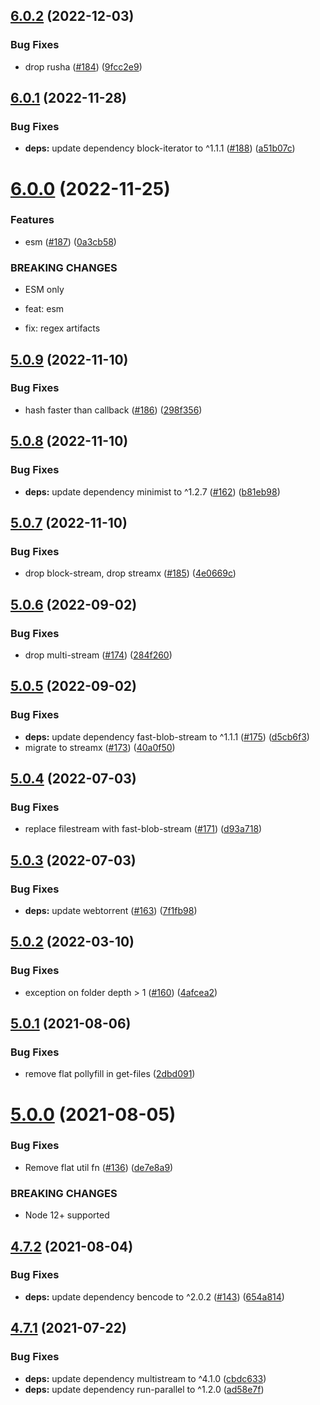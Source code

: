 ## [6.0.2](https://github.com/webtorrent/create-torrent/compare/v6.0.1...v6.0.2) (2022-12-03)


### Bug Fixes

* drop rusha ([#184](https://github.com/webtorrent/create-torrent/issues/184)) ([9fcc2e9](https://github.com/webtorrent/create-torrent/commit/9fcc2e97c99bcd5f23e857f855630a759802bcf6))

## [6.0.1](https://github.com/webtorrent/create-torrent/compare/v6.0.0...v6.0.1) (2022-11-28)


### Bug Fixes

* **deps:** update dependency block-iterator to ^1.1.1 ([#188](https://github.com/webtorrent/create-torrent/issues/188)) ([a51b07c](https://github.com/webtorrent/create-torrent/commit/a51b07cc10b2bac96b985a0d5aee7bceae6505d4))

# [6.0.0](https://github.com/webtorrent/create-torrent/compare/v5.0.9...v6.0.0) (2022-11-25)


### Features

* esm ([#187](https://github.com/webtorrent/create-torrent/issues/187)) ([0a3cb58](https://github.com/webtorrent/create-torrent/commit/0a3cb5886ff4403e8b1c27ede6932a2b21b8ac36))


### BREAKING CHANGES

* ESM only

* feat: esm

* fix: regex artifacts

## [5.0.9](https://github.com/webtorrent/create-torrent/compare/v5.0.8...v5.0.9) (2022-11-10)


### Bug Fixes

* hash faster than callback ([#186](https://github.com/webtorrent/create-torrent/issues/186)) ([298f356](https://github.com/webtorrent/create-torrent/commit/298f356c9ba7832c22eee954025ab50bf29dc922))

## [5.0.8](https://github.com/webtorrent/create-torrent/compare/v5.0.7...v5.0.8) (2022-11-10)


### Bug Fixes

* **deps:** update dependency minimist to ^1.2.7 ([#162](https://github.com/webtorrent/create-torrent/issues/162)) ([b81eb98](https://github.com/webtorrent/create-torrent/commit/b81eb98b3a0b0358c40cac387a3a324ae0b4616a))

## [5.0.7](https://github.com/webtorrent/create-torrent/compare/v5.0.6...v5.0.7) (2022-11-10)


### Bug Fixes

* drop block-stream, drop streamx ([#185](https://github.com/webtorrent/create-torrent/issues/185)) ([4e0669c](https://github.com/webtorrent/create-torrent/commit/4e0669c3b2f92a4c0d115bcb6b01c26a21f9dbd6))

## [5.0.6](https://github.com/webtorrent/create-torrent/compare/v5.0.5...v5.0.6) (2022-09-02)


### Bug Fixes

* drop multi-stream ([#174](https://github.com/webtorrent/create-torrent/issues/174)) ([284f260](https://github.com/webtorrent/create-torrent/commit/284f2601e26f35c910e33de7c666bf5010b8dae3))

## [5.0.5](https://github.com/webtorrent/create-torrent/compare/v5.0.4...v5.0.5) (2022-09-02)


### Bug Fixes

* **deps:** update dependency fast-blob-stream to ^1.1.1 ([#175](https://github.com/webtorrent/create-torrent/issues/175)) ([d5cb6f3](https://github.com/webtorrent/create-torrent/commit/d5cb6f3cda1ef94f29583ad1a44280339d7fb15f))
* migrate to streamx ([#173](https://github.com/webtorrent/create-torrent/issues/173)) ([40a0f50](https://github.com/webtorrent/create-torrent/commit/40a0f50ec4829a7d047b36f79c79ccf3885b511e))

## [5.0.4](https://github.com/webtorrent/create-torrent/compare/v5.0.3...v5.0.4) (2022-07-03)


### Bug Fixes

* replace filestream with fast-blob-stream ([#171](https://github.com/webtorrent/create-torrent/issues/171)) ([d93a718](https://github.com/webtorrent/create-torrent/commit/d93a7181add5a8ac3fbd4b6bec92ad61f6b235cc))

## [5.0.3](https://github.com/webtorrent/create-torrent/compare/v5.0.2...v5.0.3) (2022-07-03)


### Bug Fixes

* **deps:** update webtorrent ([#163](https://github.com/webtorrent/create-torrent/issues/163)) ([7f1fb98](https://github.com/webtorrent/create-torrent/commit/7f1fb980feddc9005bd5983ae893f47ebc12ede8))

## [5.0.2](https://github.com/webtorrent/create-torrent/compare/v5.0.1...v5.0.2) (2022-03-10)


### Bug Fixes

* exception on folder depth > 1 ([#160](https://github.com/webtorrent/create-torrent/issues/160)) ([4afcea2](https://github.com/webtorrent/create-torrent/commit/4afcea2360284ce9d0762ed66507ae22b1b32b04))

## [5.0.1](https://github.com/webtorrent/create-torrent/compare/v5.0.0...v5.0.1) (2021-08-06)


### Bug Fixes

* remove flat pollyfill in get-files ([2dbd091](https://github.com/webtorrent/create-torrent/commit/2dbd09164d6df6170edcd0afb2f1921f29d5536f))

# [5.0.0](https://github.com/webtorrent/create-torrent/compare/v4.7.2...v5.0.0) (2021-08-05)


### Bug Fixes

* Remove flat util fn ([#136](https://github.com/webtorrent/create-torrent/issues/136)) ([de7e8a9](https://github.com/webtorrent/create-torrent/commit/de7e8a9d69d367444d815b7c9aae3491e7a1392e))


### BREAKING CHANGES

* Node 12+ supported

## [4.7.2](https://github.com/webtorrent/create-torrent/compare/v4.7.1...v4.7.2) (2021-08-04)


### Bug Fixes

* **deps:** update dependency bencode to ^2.0.2 ([#143](https://github.com/webtorrent/create-torrent/issues/143)) ([654a814](https://github.com/webtorrent/create-torrent/commit/654a8145a0ff31e200d6f6cb04d3c620faaacfc8))

## [4.7.1](https://github.com/webtorrent/create-torrent/compare/v4.7.0...v4.7.1) (2021-07-22)


### Bug Fixes

* **deps:** update dependency multistream to ^4.1.0 ([cbdc633](https://github.com/webtorrent/create-torrent/commit/cbdc633cd4cfc8a2389ccea884765fc3e219ad72))
* **deps:** update dependency run-parallel to ^1.2.0 ([ad58e7f](https://github.com/webtorrent/create-torrent/commit/ad58e7f67803fbeafdd433eac9be40fc31920347))
